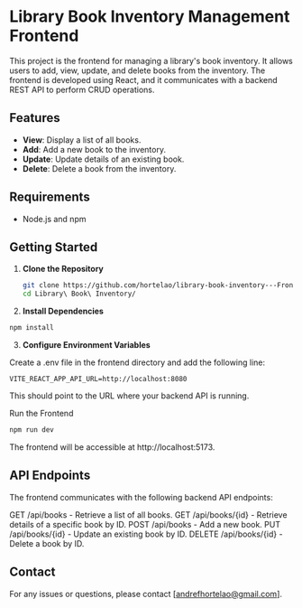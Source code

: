 # Library Book Inventory Management Frontend

This project is the frontend for managing a library's book inventory. It allows users to add, view, update, and delete books from the inventory. The frontend is developed using React, and it communicates with a backend REST API to perform CRUD operations.

## Features

- **View**: Display a list of all books.
- **Add**: Add a new book to the inventory.
- **Update**: Update details of an existing book.
- **Delete**: Delete a book from the inventory.

## Requirements

- Node.js and npm

## Getting Started

1. **Clone the Repository**

   ```sh
   git clone https://github.com/hortelao/library-book-inventory---Frontend
   cd Library\ Book\ Inventory/

   ```

2. **Install Dependencies**

```sh
npm install
```

3. **Configure Environment Variables**

Create a .env file in the frontend directory and add the following line:

```env
VITE_REACT_APP_API_URL=http://localhost:8080
```
This should point to the URL where your backend API is running.

Run the Frontend

```sh
npm run dev
```

The frontend will be accessible at http://localhost:5173.

## API Endpoints

The frontend communicates with the following backend API endpoints:

GET /api/books - Retrieve a list of all books.
GET /api/books/{id} - Retrieve details of a specific book by ID.
POST /api/books - Add a new book.
PUT /api/books/{id} - Update an existing book by ID.
DELETE /api/books/{id} - Delete a book by ID.

## Contact
For any issues or questions, please contact [andrefhortelao@gmail.com].
